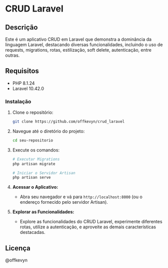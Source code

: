 # CRUD Laravel

## Descrição
Este é um aplicativo CRUD em Laravel que demonstra a dominância da linguagem Laravel, destacando diversas funcionalidades, incluindo o uso de requests, migrations, rotas, estilização, soft delete, autenticação,  entre outras.

## Requisitos
- PHP 8.1.24
- Laravel 10.42.0

### Instalação

1. Clone o repositório:

    ```bash
    git clone https://github.com/offkevyn/crud_laravel
    ```

2. Navegue até o diretório do projeto:

    ```bash
    cd seu-repositorio
    ```

3. Execute os comandos:

    ```bash
    # Executar Migrations
    php artisan migrate

    # Iniciar o Servidor Artisan
    php artisan serve
    ```
   
5. **Acessar o Aplicativo:**
   - Abra seu navegador e vá para `http://localhost:8000` (ou o endereço fornecido pelo servidor Artisan).

6. **Explorar as Funcionalidades:**
   - Explore as funcionalidades do CRUD Laravel, experimente diferentes rotas, utilize a autenticação, e aproveite as demais características destacadas.


## Licença

@offkevyn
